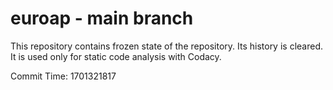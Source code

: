 # euroap - main branch

This repository contains frozen state of the repository.
Its history is cleared. It is used only for static code
analysis with Codacy.

Commit Time: 1701321817